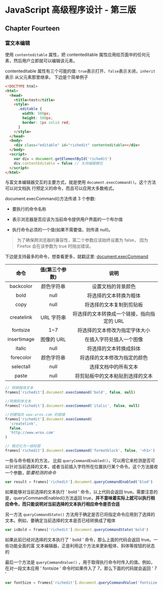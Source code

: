 # JavaScript 高级程序设计 - 第三版

## Chapter Fourteen

### 富文本编辑

使用 `contenteditable` 属性，把 contenteditable 属性应用给页面中的任何元素，然后用户立即就可以编辑该元素。

contenteditable 属性有三个可能的值: `true`表示打开、`false`表示关闭，`inherit`表示 从父元素那里继承， 下边是个简单例子

```html
<!DOCTYPE html>
<html>
  <head>
    <title>test</title>
    <style>
      .editable {
        width: 500px;
        height: 500px;
        border: 1px solid red;
      }
    </style>
  </head>
  <body>
    <div class="editable" id="richedit" contenteditable></div>
  </body>
  <script>
    var div = document.getElementById('richedit')
    div.contentEditable = false // 关闭编辑模式
  </script>
</html>
```

与富文本编辑器交互的主要方式，就是使用 `document.execCommand()`。这个方法可以对文档执 行预定义的命令，而且可以应用大多数格式。

document.execCommand()方法传递 3 个参数:

- 要执行的命令名称

- 表示浏览器是否应该为当前命令提供用户界面的一个布尔值

- 执行命令必须的一个值(如果不需要值，则传递 null)。

> 为了确保跨浏览器的兼容性，第二个参数应该始终设置为 false， 因为 Firefox 会在该参数为 true 时抛出错误。

下边是支持最多的命令，想查看更多，就戳这里: [document.execCommand](https://developer.mozilla.org/zh-CN/docs/Web/API/Document/execCommand)

|    命令     | 值(第三个参数) |                    说明                    |
| :---------: | :------------: | :----------------------------------------: |
|  backcolor  |   颜色字符串   |             设置文档的背景颜色             |
|    bold     |      null      |           将选择的文本转换为粗体           |
|    copy     |      null      |          将选择的文本复制到剪贴板          |
| createlink  |   URL 字符串   | 将选择的文本转换成一个链接，指向指定的 URL |
|  fontsize   |      1~7       |       将选择的文本修改为指定字体大小       |
| insertimage |   图像的 URL   |          在插入字符处插入一个图像          |
|   italic    |      null      |           将选择的文本转换成斜体           |
|  forecolor  |   颜色字符串   |        将选择的文本修改为指定的颜色        |
|  selectall  |      null      |            选择文档中的所有文本            |
|    paste    |      null      |      将剪贴板中的文本粘贴到选择的文本      |

```javascript
// 转换粗体文本
frames['richedit'].document.execCommand('bold', false, null)

//转换斜体文本
frames['richedit'].document.execCommand('italic', false, null)

//创建指向 www.wrox.com 的链接
frames['richedit'].document.execCommand(
  'createlink',
  false,
  'http://www.wrox.com'
)

// 格式化为一级标题
frames['richedit'].document.execCommand('formatblock', false, '<h1>')
```

一些与命令相关的方法， 比如 `queryCommandEnabled()`，可以用它来检测是否可以针对当前选择的文本，或者当前插入字符所在位置执行某个命令。这个方法接收一个参数，即*要检测的命令*

```javascript
var result = frames['richedit'].document.queryCommandEnabled('blod')
```

如果能够对当前选择的文本执行 ' bold ' 命令，以上代码会返回 true。需要注意的是，queryCommandEnabled()方法返回 true，<strong>并不意味着实际上就可以执行相应命令，而只能说明对当前选择的文本执行相应命令是否合适</strong>

另一方法 `queryCommandState()` 方法用于确定是否已将指定命令应用到了选择的文本。例如，要确定当前选择的文本是否已经转换成了粗体

```javascript
var isBold = frames['richedit'].document.queryCommandState('bold')
```

如果此前已经对选择的文本执行了 ' bold ' 命令，那么上面的代码会返回 true。一些功能全面的富 文本编辑器，正是利用这个方法来更新粗体、斜体等按钮的状态的

最后一个方法是 `queryCommandValue()` ，用于取得执行命令时传入的值。例如，在对一段文本应用 ' fontsize ' 命令时如果传入了 7，那么下面的代码就会返回 ' 7 '

```javascript
var fontSize = frames['richedit'].document.queryCommandValue('fontsize')
```
